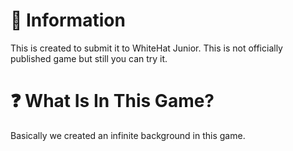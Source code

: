 # 📔 Information
This is created to submit it to WhiteHat Junior. This is not officially published game but still you can try it. 

# ❓ What Is In This Game?
Basically we created an infinite background in this game. 
